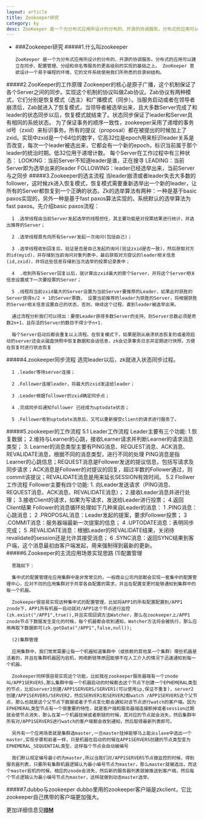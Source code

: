 ```yaml
---
layout: article
title: Zookeeper研究
category: ky
desc: ZooKeeper 是一个为分布式应用所设计的分布的、开源的协调服务。分布式的应用可以建立在同步、配置管理、分组和命名等服务的更高级别的实现的基础之上。 ZooKeeper 意欲设计一个易于编程的环境，它的文件系统使用我们所熟悉的目录树结构。
---
```

* ###Zookeeper研究
#####1.什么叫zookeeper

      ZooKeeper 是一个为分布式应用所设计的分布的、开源的协调服务。分布式的应用可以建立在同步、配置管理、分组和命名等服务的更高级别的实现的基础之上。 ZooKeeper 意欲设计一个易于编程的环境，它的文件系统使用我们所熟悉的目录树结构。
#####2.ZooKeeper的工作原理
      Zookeeper的核心是原子广播，这个机制保证了各个Server之间的同步。实现这个机制的协议叫做Zab协议。Zab协议有两种模式，它们分别是恢复模式（选主）和广播模式（同步）。当服务启动或者在领导者崩溃后，Zab就进入了恢复模式，当领导者被选举出来，且大多数Server完成了和leader的状态同步以后，恢复模式就结束了。状态同步保证了leader和Server具有相同的系统状态。
      为了保证事务的顺序一致性，zookeeper采用了递增的事务id号（zxid）来标识事务。所有的提议（proposal）都在被提出的时候加上了zxid。实现中zxid是一个64位的数字，它高32位是epoch用来标识leader关系是否改变，每次一个leader被选出来，它都会有一个新的epoch，标识当前属于那个leader的统治时期。低32位用于递增计数。
      每个Server在工作过程中有三种状态：
      LOOKING：当前Server不知道leader是谁，正在搜寻
      LEADING：当前Server即为选举出来的leader
      FOLLOWING：leader已经选举出来，当前Server与之同步
#####3.Zookeeper的选主流程
      当leader崩溃或者leader失去大多数的follower，这时候zk进入恢复模式，恢复模式需要重新选举出一个新的leader，让所有的Server都恢复到一个正确的状态。Zk的选举算法有两种：一种是基于basic paxos实现的，另外一种是基于fast paxos算法实现的。系统默认的选举算法为fast paxos。先介绍basic paxos流程：

      1 .选举线程由当前Server发起选举的线程担任，其主要功能是对投票结果进行统计，并选出推荐的Server；

      2 .选举线程首先向所有Server发起一次询问(包括自己)；

      3 .选举线程收到回复后，验证是否是自己发起的询问(验证zxid是否一致)，然后获取对方的id(myid)，并存储到当前询问对象列表中，最后获取对方提议的leader相关信息(id,zxid)，并将这些信息存储到当次选举的投票记录表中；

      4  .收到所有Server回复以后，就计算出zxid最大的那个Server，并将这个Server相关信息设置成下一次要投票的Server；

      5 .线程将当前zxid最大的Server设置为当前Server要推荐的Leader，如果此时获胜的Server获得n/2 + 1的Server票数， 设置当前推荐的leader为获胜的Server，将根据获胜的Server相关信息设置自己的状态，否则，继续这个过程，直到leader被选举出来。

      通过流程分析我们可以得出：要使Leader获得多数Server的支持，则Server总数必须是奇数2n+1，且存活的Server的数目不得少于n+1.

      每个Server启动后都会重复以上流程。在恢复模式下，如果是刚从崩溃状态恢复的或者刚启动的server还会从磁盘快照中恢复数据和会话信息，zk会记录事务日志并定期进行快照，方便在恢复时进行状态恢复
#####4.zookeeper同步流程
      选完leader以后，zk就进入状态同步过程。

      1 .leader等待server连接；

      2 .Follower连接leader，将最大的zxid发送给leader；

      3 .Leader根据follower的zxid确定同步点；

      4 .完成同步后通知follower 已经成为uptodate状态；

      5 .Follower收到uptodate消息后，又可以重新接受client的请求进行服务了。

#####5.zookeeper的工作流程
      5.1 Leader工作流程
          Leader主要有三个功能:
          1.恢复数据；
          2.维持与Learner的心跳，接收Learner请求并判断Learner的请求消息类型；
          3. Learner的消息类型主要有PING消息、REQUEST消息、ACK消息、REVALIDATE消息，根据不同的消息类型，进行不同的处理
          PING消息是指Learner的心跳信息；REQUEST消息是Follower发送的提议信息，包括写请求及同步请求；ACK消息是Follower的对提议的回复，超过半数的Follower通过，则commit该提议；REVALIDATE消息是用来延长SESSION有效时间。
      5.2 Flollwer工作流程
          Follower主要有四个功能:
          1. 向Leader发送请求（PING消息、REQUEST消息、ACK消息、REVALIDATE消息）；
          2.接收Leader消息并进行处理；
          3.接收Client的请求，如果为写请求，发送给Leader进行投票；
          4.返回Client结果
          Follower的消息循环处理如下几种来自Leader的消息：
          1 .PING消息： 心跳消息；
          2 .PROPOSAL消息：Leader发起的提案，要求Follower投票；
          3 .COMMIT消息：服务器端最新一次提案的信息；
          4 .UPTODATE消息：表明同步完成；
          5 .REVALIDATE消息：根据Leader的REVALIDATE结果，关闭待revalidate的session还是允许其接受消息；
          6 .SYNC消息：返回SYNC结果到客户端，这个消息最初由客户端发起，用来强制得到最新的更新。
#####6.Zookeeper的主流应用场景实现思路
      (1)配置管理

      思路如下：

      集中式的配置管理在应用集群中是非常常见的，一般商业公司内部都会实现一套集中的配置管理中心，应对不同的应用集群对于共享各自配置的需求，并且在配置变更时能够通知到集群中的每一个机器。

      Zookeeper很容易实现这种集中式的配置管理，比如将APP1的所有配置配置到/APP1 znode下，APP1所有机器一启动就对/APP1这个节点进行监控(zk.exist("/APP1",true)),并且实现回调方法Watcher，那么在zookeeper上/APP1 znode节点下数据发生变化的时候，每个机器都会收到通知，Watcher方法将会被执行，那么应用再取下数据即可(zk.getData("/APP1",false,null));

      (2)集群管理 

      应用集群中，我们常常需要让每一个机器知道集群中（或依赖的其他某一个集群）哪些机器是活着的，并且在集群机器因为宕机，网络断链等原因能够不在人工介入的情况下迅速通知到每一个机器。

      Zookeeper同样很容易实现这个功能，比如我在zookeeper服务器端有一个znode叫/APP1SERVERS,那么集群中每一个机器启动的时候都去这个节点下创建一个EPHEMERAL类型的节点，比如server1创建/APP1SERVERS/SERVER1(可以使用ip,保证不重复)，server2创建/APP1SERVERS/SERVER2，然后SERVER1和SERVER2都watch /APP1SERVERS这个父节点，那么也就是这个父节点下数据或者子节点变化都会通知对该节点进行watch的客户端。因为EPHEMERAL类型节点有一个很重要的特性，就是客户端和服务器端连接断掉或者session过期就会使节点消失，那么在某一个机器挂掉或者断链的时候，其对应的节点就会消失，然后集群中所有对/APP1SERVERS进行watch的客户端都会收到通知，然后取得最新列表即可。

      另外有一个应用场景就是集群选master,一旦master挂掉能够马上能从slave中选出一个master,实现步骤和前者一样，只是机器在启动的时候在APP1SERVERS创建的节点类型变为EPHEMERAL_SEQUENTIAL类型，这样每个节点会自动被编号

      我们默认规定编号最小的为master,所以当我们对/APP1SERVERS节点做监控的时候，得到服务器列表，只要所有集群机器逻辑认为最小编号节点为master，那么master就被选出，而这个master宕机的时候，相应的znode会消失，然后新的服务器列表就被推送到客户端，然后每个节点逻辑认为最小编号节点为master，这样就做到动态master选举。

#####7.dubbo与zookeeper
      dubbo里用的zookeeper客户端是zkclient，它比zookeeper自己携带的客户端更加强大。
      
更加详细信息见[**IBM**](http://www.ibm.com/developerworks/cn/opensource/os-cn-zookeeper/)